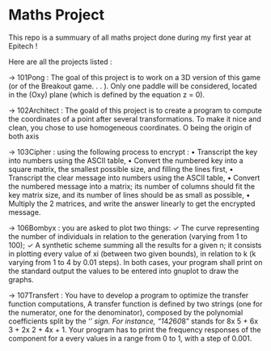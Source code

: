 # Maths Project

This repo is a summuary of all maths project done during my first year at Epitech ! 

Here are all the projects listed : 

-> 101Pong : The goal of this project is to work on a 3D version of this game (or of the Breakout game. . . ). Only one paddle
will be considered, located in the (Oxy) plane (which is defined by the equation z = 0).

-> 102Architect : The goald of this project is to create a program to compute the coordinates of a point after several transformations. To
make it nice and clean, you chose to use homogeneous coordinates. O being the origin of both axis

-> 103Cipher : using the following process to encrypt :
• Transcript the key into numbers using the ASCII table,
• Convert the numbered key into a square matrix, the smallest possible size, and filling the lines first,
• Transcript the clear message into numbers using the ASCII table,
• Convert the numbered message into a matrix; its number of columns should fit the key matrix size,
and its number of lines should be as small as possible,
• Multiply the 2 matrices, and write the answer linearly to get the encrypted message.

-> 106Bombyx : you are asked to plot two things:
✓ The curve representing the number of individuals in relation to the generation (varying
from 1 to 100);
✓ A synthetic scheme summing all the results for a given n; it consists in plotting every value
of xi (between two given bounds), in relation to k (k varying from 1 to 4 by 0.01 steps).
In both cases, your program shall print on the standard output the values to be entered into
gnuplot to draw the graphs.

-> 107Transfert : You have to develop a program to optimize the transfer function computations, A transfer function is defined by two strings (one for the numerator, one for the denominator),
composed by the polynomial coefficients split by the ‘*’ sign.
For instance, “1*4*2*6*0*8” stands for 8x
5 + 6x
3 + 2x
2 + 4x + 1.
Your program has to print the frequency responses of the component for a every values in a
range from 0 to 1, with a step of 0.001.

